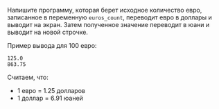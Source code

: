 
Напишите программу, которая берет исходное количество евро, записанное в переменную `euros_count`, переводит евро в доллары и выводит на экран. Затем полученное значение переводит в юани и выводит на новой строчке.

Пример вывода для 100 евро:

```
125.0
863.75
```

Считаем, что:
- 1 евро = 1.25 долларов
- 1 доллар = 6.91 юаней
